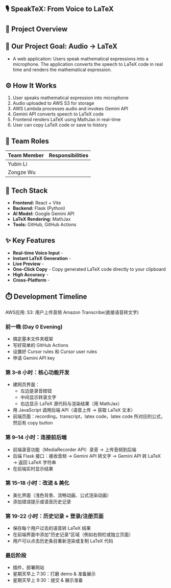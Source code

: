 ## 🎙️ SpeakTeX: From Voice to LaTeX


## 🚀 Project Overview


## 🎯 Our Project Goal: Audio -> LaTeX
- A web application: Users speak mathematical expressions into a microphone. The application converts the speech to LaTeX code in real time and renders the mathematical expression.

## ⚙️ How It Works
1. User speaks mathematical expression into microphone
2. Audio uploaded to AWS S3 for storage
3. AWS Lambda processes audio and invokes Gemini API
4. Gemini API converts speech to LaTeX code
5. Frontend renders LaTeX using MathJax in real-time
6. User can copy LaTeX code or save to history


## 👥 Team Roles
|   Team Member  | Responsibilities |
|----------------|------------------|
|   Yubin Li     |                  |
|   Zongze Wu    |                  |


## 🧩 Tech Stack
- **Frontend:** React + Vite
- **Backend:** Flask (Python)
- **AI Model:** Google Gemini API
- **LaTeX Rendering:** MathJax
- **Tools:** GitHub, GitHub Actions


## ✨ Key Features
- **Real-time Voice Input** - 
- **Instant LaTeX Generation** - 
- **Live Preview** - 
- **One-Click Copy** - Copy generated LaTeX code directly to your clipboard
- **High Accuracy** - 
- **Cross-Platform** - 


## ⏱️ Development Timeline
AWS应用:
S3: 用户上传音频
Amazon Transcribe(直接语音转文字)

### 前一晚 (Day 0 Evening)
- 搞定基本文件夹框架
- 写好简单的 GitHub Actions
- 设置好 Cursor rules 和 Cursor user rules
- 申请 Gemini API key

### 第 3–8 小时：核心功能开发
- 建网页界面：
  - 左边是录音按钮
  - 中间显示转录文字
  - 右边显示 LaTeX 源代码与渲染结果（用 MathJax）
- 用 JavaScript 调用后端 API（语音上传 -> 获取 LaTeX 文本）
- 前端页面：recording，transcript，latex code，latex code 所对应的公式，然后有 copy button

### 第 9–14 小时：连接前后端
- 前端录音功能（MediaRecorder API）录音 → 上传音频到后端
- 后端 Flask 接口：接收音频 → Gemini API 转文字 → Gemini API 转 LaTeX → 返回 LaTeX 字符串
- 在前端实时显示结果

### 第 15–18 小时：改进 & 美化
- 美化界面（浅色背景、流畅动画、公式渲染动画）
- 添加错误提示或语音历史记录

### 第 19-22 小时：历史记录 + 登录/注册页面
- 保存每个用户过去的语音转 LaTeX 结果
- 在前端界面中添加"历史记录"区域（例如右侧栏或独立页面）
- 用户可以点击历史条目重新渲染或复制 LaTeX 代码

### 最后阶段
- 插件，部署网站
- 星期天早上 7:30：打磨 demo & 准备展示
- 星期天早上 9:30：提交 & 展示准备